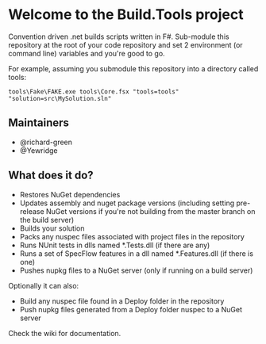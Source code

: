 # Welcome to the Build.Tools project

Convention driven .net builds scripts written in F#. Sub-module this repository at the root of your code repository and set 2 environment (or command line) variables and you're good to go.

For example, assuming you submodule this repository into a directory called tools:

    tools\Fake\FAKE.exe tools\Core.fsx "tools=tools" "solution=src\MySolution.sln"
    
## Maintainers

* @richard-green
* @Yewridge

## What does it do?

* Restores NuGet dependencies
* Updates assembly and nuget package versions (including setting pre-release NuGet versions if you're not building from the master branch on the build server)
* Builds your solution
* Packs any nuspec files associated with project files in the repository
* Runs NUnit tests in dlls named *.Tests.dll (if there are any)
* Runs a set of SpecFlow features in a dll named *.Features.dll (if there is one)
* Pushes nupkg files to a NuGet server (only if running on a build server)

Optionally it can also:

* Build any nuspec file found in a Deploy folder in the repository
* Push nupkg files generated from a Deploy folder nuspec to a NuGet server

Check the wiki for documentation.
